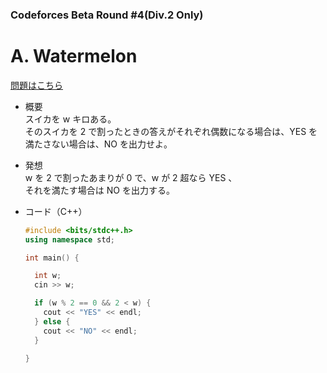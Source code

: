### Codeforces Beta Round #4(Div.2 Only)

# A. Watermelon

  [問題はこちら](https://codeforces.com/problemset/problem/4/A)

- 概要<br>
  スイカを w キロある。<br>
  そのスイカを 2 で割ったときの答えがそれぞれ偶数になる場合は、YES を<br>
  満たさない場合は、NO を出力せよ。


- 発想<br>
  w を 2 で割ったあまりが 0 で、w が 2 超なら YES 、<br>
  それを満たす場合は NO を出力する。


- コード（C++）

  ```cpp
  #include <bits/stdc++.h>
  using namespace std;

  int main() {

    int w;
    cin >> w;

    if (w % 2 == 0 && 2 < w) {
      cout << "YES" << endl;
    } else {
      cout << "NO" << endl;
    }

  }
  ```
